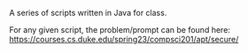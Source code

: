 A series of scripts written in Java for class. 

For any given script, the problem/prompt can be found here:
https://courses.cs.duke.edu/spring23/compsci201/apt/secure/

